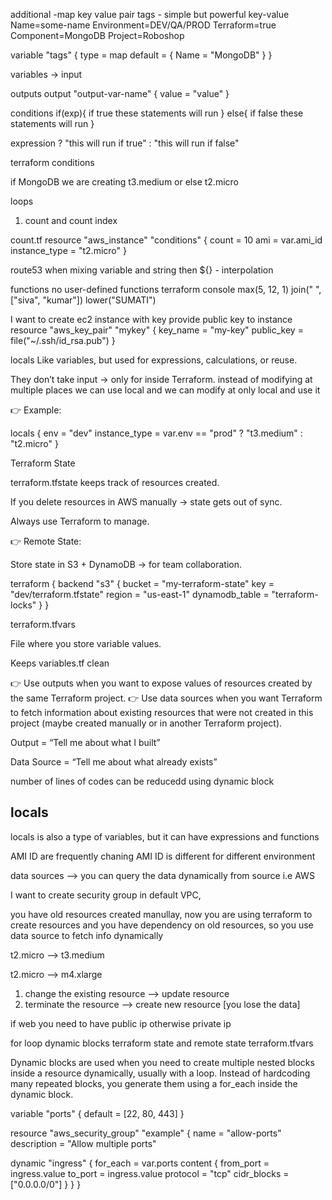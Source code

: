 additional
-map 
key value pair
tags - simple but powerful
key-value
Name=some-name
Environment=DEV/QA/PROD
Terraform=true
Component=MongoDB
Project=Roboshop

variable "tags" {
    type = map
    default = {
      Name = "MongoDB"
    }
}

variables -> input

outputs
output "output-var-name" {
    value = "value"
}

conditions
if(exp){
    if true these statements will run
}
else{
    if false these statements will run
}

expression ? "this will run if true" : "this will run if false"

terraform conditions

if MongoDB we are creating t3.medium or else t2.micro

loops
1. count and count index

count.tf
resource "aws_instance" "conditions" {
    count = 10
    ami = var.ami_id
    instance_type = "t2.micro"
}

route53
when mixing variable and string then ${} - interpolation

functions
no user-defined functions
terraform console 
max(5, 12, 1)
join(" ",["siva", "kumar"])
lower("SUMATI")

I want to create ec2 instance with key
provide public key to instance
resource "aws_key_pair" "mykey" {
  key_name   = "my-key"
  public_key = file("~/.ssh/id_rsa.pub")
}


locals
Like variables, but used for expressions, calculations, or reuse.

They don’t take input → only for inside Terraform.
instead of modifying at multiple places we can use local and we can modify at only local and use it

👉 Example:

locals {
  env           = "dev"
  instance_type = var.env == "prod" ? "t3.medium" : "t2.micro"
}

Terraform State

terraform.tfstate keeps track of resources created.

If you delete resources in AWS manually → state gets out of sync.

Always use Terraform to manage.

👉 Remote State:

Store state in S3 + DynamoDB → for team collaboration.

terraform {
  backend "s3" {
    bucket         = "my-terraform-state"
    key            = "dev/terraform.tfstate"
    region         = "us-east-1"
    dynamodb_table = "terraform-locks"
  }
}

terraform.tfvars

File where you store variable values.

Keeps variables.tf clean

👉 Use outputs when you want to expose values of resources created by the same Terraform project.
👉 Use data sources when you want Terraform to fetch information about existing resources that were not created in this project (maybe created manually or in another Terraform project).

Output = “Tell me about what I built”

Data Source = “Tell me about what already exists”

number of lines of codes can be reducedd using dynamic block



locals
------------
locals is also a type of variables, but it can have expressions and functions


AMI ID are frequently chaning
AMI ID is different for different environment

data sources --> you can query the data dynamically from source i.e AWS

I want to create security group in default VPC,

you have old resources created manullay, now you are using terraform to create resources and you have dependency on old resources, so you use data source to fetch info dynamically



t2.micro --> t3.medium

t2.micro --> m4.xlarge

1. change the existing resource --> update resource
2. terminate the resource --> create new resource [you lose the data]

if web you need to have public ip
otherwise private ip

for loop
dynamic blocks
terraform state and remote state
terraform.tfvars

Dynamic blocks are used when you need to create multiple nested blocks inside a resource dynamically, usually with a loop.
Instead of hardcoding many repeated blocks, you generate them using a for_each inside the dynamic block.

variable "ports" {
  default = [22, 80, 443]
}

resource "aws_security_group" "example" {
  name        = "allow-ports"
  description = "Allow multiple ports"

  dynamic "ingress" {
    for_each = var.ports
    content {
      from_port   = ingress.value
      to_port     = ingress.value
      protocol    = "tcp"
      cidr_blocks = ["0.0.0.0/0"]
    }
  }
}
